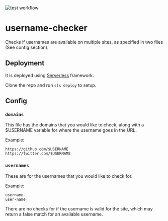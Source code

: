![test workflow](https://github.com/ralphtatt/username-checker/actions/workflows/python-app.yml/badge.svg)
# username-checker
Checks if usernames are available on multiple sites, as specified in two files (See config section). 

## Deployment
It is deployed using [Serverless](https://www.serverless.com/) framework. 

Clone the repo and run `sls deploy` to setup.

## Config
### `domains`
This file has the domains that you would like to check, along with a $USERNAME variable for where the username goes in the URL.

Example:
```
https://github.com/$USERNAME
https://twitter.com/$USERNAME
```

### `usernames`
These are for the usernames that you would like to check for.

Example:
```
username
user-name
```
There are no checks for if the username is valid for the site, which may return a false match for an available username.